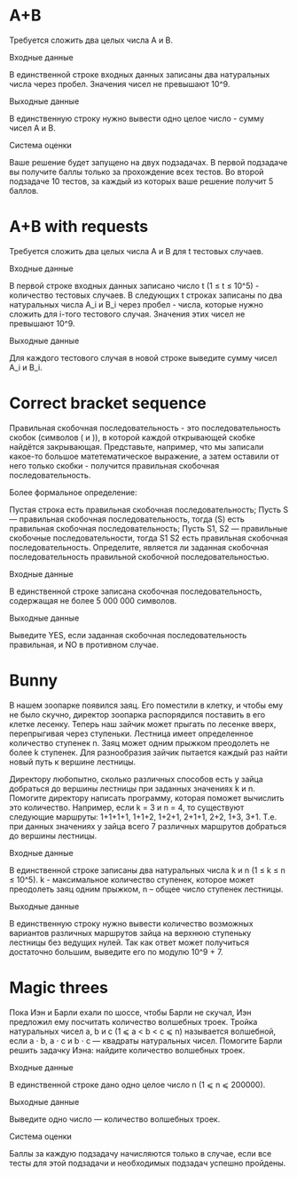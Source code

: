 # A+B

Требуется сложить два целых числа A и B.

Входные данные

В единственной строке входных данных записаны два натуральных числа через пробел. Значения чисел не превышают 10^9.

Выходные данные

В единственную строку нужно вывести одно целое число - сумму чисел A и B.

Система оценки

Ваше решение будет запущено на двух подзадачах. В первой подзадаче вы получите баллы только за прохождение всех тестов. Во второй подзадаче 10 тестов, за каждый из которых ваше решение получит 5 баллов.


# A+B with requests

Требуется сложить два целых числа 
A и B для t тестовых случаев.

Входные данные

В первой строке входных данных записано число t (1 ≤ t ≤ 10^5) - количество тестовых случаев. В следующих 
t строках записаны по два натуральных числа 
A_i и B_i через пробел - числа, которые нужно сложить для 
i-того тестового случая. Значения этих чисел не превышают 10^9.

Выходные данные

Для каждого тестового случая в новой строке выведите сумму чисел 
A_i и B_i.


# Correct bracket sequence

Правильная скобочная последовательность - это последовательность скобок (символов 
( и )), в которой каждой открывающей скобке найдётся закрывающая. Представьте, например, что мы записали какое-то большое матетематическое выражение, а затем оставили от него только скобки - получится правильная скобочная последовательность.

Более формальное определение:

Пустая строка есть правильная скобочная последовательность;
Пусть 
S — правильная скобочная последовательность, тогда (S) есть правильная скобочная последовательность;
Пусть S1, S2 — правильные скобочные последовательности, тогда 
S1 S2 есть правильная скобочная последовательность.
Определите, является ли заданная скобочная последовательность правильной скобочной последовательностью.

Входные данные

В единственной строке записана скобочная последовательность, содержащая не более 5 000 000 символов.

Выходные данные

Выведите YES, если заданная скобочная последовательность правильная, и NO в противном случае.

# Bunny

В нашем зоопарке появился заяц. Его поместили в клетку, и чтобы ему не было скучно, директор зоопарка распорядился поставить в его клетке лесенку. Теперь наш зайчик может прыгать по лесенке вверх, перепрыгивая через ступеньки. Лестница имеет определенное количество ступенек 
n. Заяц может одним прыжком преодолеть не более k ступенек. Для разнообразия зайчик пытается каждый раз найти новый путь к вершине лестницы.



Директору любопытно, сколько различных способов есть у зайца добраться до вершины лестницы при заданных значениях 
k и n. Помогите директору написать программу, которая поможет вычислить это количество. Например, если 
k = 3 и n = 4, то существуют следующие маршруты: 1+1+1+1, 1+1+2, 1+2+1, 2+1+1, 2+2, 1+3, 3+1. Т.е. при данных значениях у зайца всего 7 различных маршрутов добраться до вершины лестницы.

Входные данные

В единственной строке записаны два натуральных числа 
k и n (1 ≤ k ≤ n ≤ 10^5). k - максимальное количество ступенек, которое может преодолеть заяц одним прыжком, 
n – общее число ступенек лестницы.

Выходные данные

В единственную строку нужно вывести количество возможных вариантов различных маршрутов зайца на верхнюю ступеньку лестницы без ведущих нулей. Так как ответ может получиться достаточно большим, выведите его по модулю 10^9 + 7.

# Magic threes

Пока Иэн и Барли ехали по шоссе, чтобы Барли не скучал, Иэн предложил ему посчитать количество волшебных троек. Тройка натуральных чисел 
a, b и c (1 ⩽ a < b < c ⩽ n) называется волшебной, если a ⋅ b, a ⋅ c и b ⋅ c — квадраты натуральных чисел. Помогите Барли решить задачку Иэна: найдите количество волшебных троек.

Входные данные

В единственной строке дано одно целое число n (1 ⩽ n ⩽ 200000).

Выходные данные

Выведите одно число — количество волшебных троек.

Система оценки

Баллы за каждую подзадачу начисляются только в случае, если все тесты для этой подзадачи и необходимых подзадач успешно пройдены.


